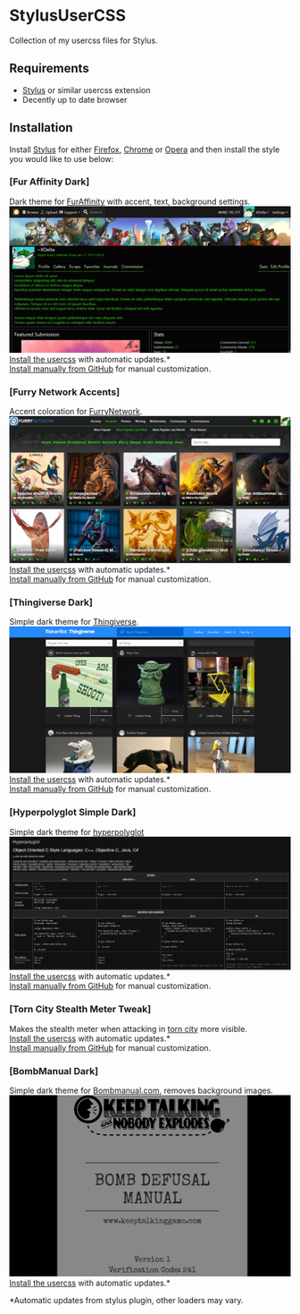 # StylusUserCSS
Collection of my usercss files for Stylus.

## Requirements
+ [Stylus](https://add0n.com/stylus.html) or similar usercss extension
+ Decently up to date browser

## Installation

Install [Stylus](https://add0n.com/stylus.html) for either [Firefox](https://addons.mozilla.org/en-US/firefox/addon/styl-us/), [Chrome](https://chrome.google.com/webstore/detail/stylus/clngdbkpkpeebahjckkjfobafhncgmne) or [Opera](https://addons.opera.com/en-gb/extensions/details/stylus/) and then install the style you would like to use below:

### [Fur Affinity Dark]
Dark theme for [FurAffinity](https://www.furaffinity.net/) with accent, text, background settings.<br>
![](./screenshots/FA_Dark.png)
[Install the usercss](https://github.com/XDelta/StylusUserCSS/raw/master/fa-dark.user.css) with automatic updates.*<br>
[Install manually from GitHub](https://github.com/XDelta/StylusUserCSS/raw/master/fa-dark.css) for manual customization.<br>

### [Furry Network Accents]
Accent coloration for [FurryNetwork](https://furrynetwork.com/).<br>
![](./screenshots/FurryNetworkAccents_Green.png)
[Install the usercss](https://github.com/XDelta/StylusUserCSS/raw/master/fn-accents.user.css) with automatic updates.*<br>
[Install manually from GitHub](https://github.com/XDelta/StylusUserCSS/raw/master/fn-accents.css) for manual customization.<br>

### [Thingiverse Dark]
Simple dark theme for [Thingiverse](https://www.thingiverse.com/).<br>
![](./screenshots/Thingiverse_dark.png)
[Install the usercss](https://github.com/XDelta/StylusUserCSS/raw/master/thingiverse-dark.user.css) with automatic updates.*<br>
[Install manually from GitHub](https://github.com/XDelta/StylusUserCSS/raw/master/thingiverse-dark.css) for manual customization.<br>

### [Hyperpolyglot Simple Dark]
Simple dark theme for [hyperpolyglot](https://hyperpolyglot.org/)<br>
![](./screenshots/Hyperpolyglot_dark.png)
[Install the usercss](https://github.com/XDelta/StylusUserCSS/raw/master/hyperpolyglot-simple-dark.user.css) with automatic updates.*<br>
[Install manually from GitHub](https://github.com/XDelta/StylusUserCSS/raw/master/hyperpolyglot-simple-dark.css) for manual customization.<br>

### [Torn City Stealth Meter Tweak]
Makes the stealth meter when attacking in [torn city](https://www.torn.com/1892226) more visible.<br>
[Install the usercss](https://github.com/XDelta/StylusUserCSS/raw/master/torn-city-stealth-meter-tweak.user.css) with automatic updates.*<br>
[Install manually from GitHub](https://github.com/XDelta/StylusUserCSS/raw/master/torn-city-stealth-meter-tweak.css) for manual customization.<br>

### [BombManual Dark]
Simple dark theme for [Bombmanual.com](https://bombmanual.com), removes background images.<br>
![](./screenshots/Bombmanual_dark.png)
[Install the usercss](https://github.com/XDelta/StylusUserCSS/raw/master/bombmanual-dark.user.css) with automatic updates.*<br>


*Automatic updates from stylus plugin, other loaders may vary.
